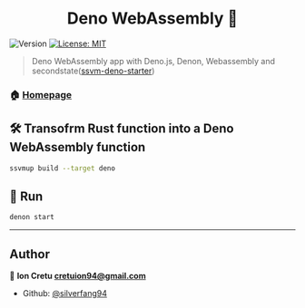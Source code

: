 <h1 align="center">Deno WebAssembly 🦕</h1>
<p>
  <img alt="Version" src="https://img.shields.io/badge/version-0.1.0-blue.svg?cacheSeconds=2592000" />
  <a href="#" target="_blank">
    <img alt="License: MIT" src="https://img.shields.io/badge/License-MIT-yellow.svg" />
  </a>
</p>

> Deno WebAssembly app with Deno.js, Denon, Webassembly and secondstate([ssvm-deno-starter](https://github.com/second-state/ssvm-deno-starter))

### 🏠 [Homepage](https://github.com/silverfang94/deno-experiments/deno-webassembly)

## 🛠️ Transofrm Rust function into a Deno WebAssembly function

```sh
ssvmup build --target deno
```

## 🚗 Run

```sh
denon start
```

---

## Author

👨 **Ion Cretu <cretuion94@gmail.com>**

- Github: [@silverfang94](https://github.com/silverfang94)
